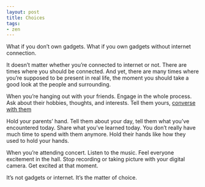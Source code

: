 ```yaml
---
layout: post
title: Choices
tags:
- zen
---
```

What if you don’t own gadgets. What if you own gadgets without internet connection.

It doesn’t matter whether you’re connected to internet or not. There are times where you should be connected. And yet, there are many times where you’re supposed to be present in real life, the moment you should take a good look at the people and surrounding.

<!--more-->

When you’re hanging out with your friends. Engage in the whole process. Ask about their hobbies, thoughts, and interests. Tell them yours, [converse with them][1]

[1]: http://sayzlim.net/conversation/ "Conversation | Sayz Lim"

Hold your parents’ hand. Tell them about your day, tell them what you’ve encountered today. Share what you’ve learned today. You don’t really have much time to spend with them anymore. Hold their hands like how they used to hold your hands.

When you’re attending concert. Listen to the music. Feel everyone excitement in the hall. Stop recording or taking picture with your digital camera. Get excited at that moment.

It’s not gadgets or internet.  It’s the matter of choice.

